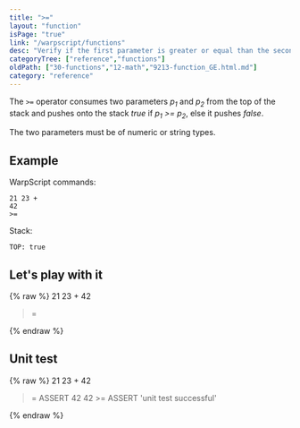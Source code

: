 ```yaml
---
title: ">="
layout: "function"
isPage: "true"
link: "/warpscript/functions"
desc: "Verify if the first parameter is greater or equal than the second"
categoryTree: ["reference","functions"]
oldPath: ["30-functions","12-math","9213-function_GE.html.md"]
category: "reference"
---
```

 

The `>=` operator consumes two parameters *p<sub>1</sub>* and *p<sub>2</sub>* from the top of the stack 
and pushes onto the stack *true* if  *p<sub>1</sub> >= p<sub>2</sub>*, else it pushes *false*.

The two parameters must be of numeric or string types.


## Example ##

WarpScript commands:

    21 23 + 
    42 
    >=

Stack: 

    TOP: true

## Let's play with it ##

{% raw %}
<warp10-warpscript-widget backend="{{backend}}"  exec-endpoint="{{execEndpoint}}">21 23 + 
42 
>=
</warp10-warpscript-widget>
{% endraw %}    


## Unit test ##

{% raw %}
<warp10-warpscript-widget backend="{{backend}}"  exec-endpoint="{{execEndpoint}}">21 23 + 
42 
>= ASSERT
42 42 >= ASSERT
'unit test successful'
</warp10-warpscript-widget>
{% endraw %}        
